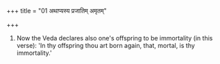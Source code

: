 +++
title = "01 अथाप्यस्य प्रजातिम् अमृतम्"

+++
1. Now the Veda declares also one's offspring to be immortality (in this verse): 'In thy offspring thou art born again, that, mortal, is thy immortality.'
